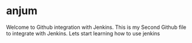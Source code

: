 # anjum
Welcome to Github integration with Jenkins.
This is my Second Github file to integrate with Jenkins.
Lets start learning how to use jenkins
